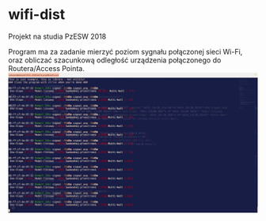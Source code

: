 # wifi-dist
Projekt na studia PzESW 2018

Program ma za zadanie mierzyć poziom sygnału połączonej sieci Wi-Fi, oraz obliczać szacunkową odległość urządzenia połączonego do Routera/Access Pointa.
![wifi-dist-work](https://github.com/pieczon/wifi-dist/blob/master/Zrzut%20ekranu%20z%202018-05-25%2001-13-48.png)
